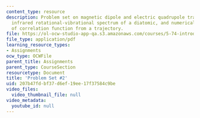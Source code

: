 ```yaml
---
content_type: resource
description: Problem set on magnetic dipole and electric quadrupole transitions, the
  infrared rotational-vibrational spectrum of a diatomic, and numerical calculation
  of correlation function from a trajectory.
file: https://ol-ocw-studio-app-qa.s3.amazonaws.com/courses/5-74-introductory-quantum-mechanics-ii-spring-2009/207b47fdbf37d6ef19ee17f37584c9be_MIT5_74s09_pset02.pdf
file_type: application/pdf
learning_resource_types:
- Assignments
ocw_type: OCWFile
parent_title: Assignments
parent_type: CourseSection
resourcetype: Document
title: 'Problem Set #2'
uid: 207b47fd-bf37-d6ef-19ee-17f37584c9be
video_files:
  video_thumbnail_file: null
video_metadata:
  youtube_id: null
---
```

